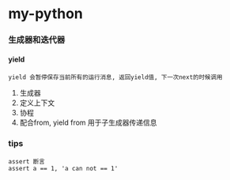 # my-python



### 生成器和迭代器

#### yield
    yield 会暂停保存当前所有的运行消息, 返回yield值, 下一次next的时候调用
1. 生成器
2. 定义上下文
3. 协程
4. 配合from, yield from 用于子生成器传递信息


### tips
    assert 断言
    assert a == 1, 'a can not == 1'